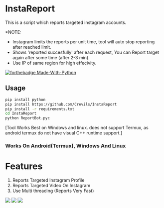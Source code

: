 # InstaReport
This is a script which reports targeted instagram accounts. 

*NOTE:
- Instagram limits the reports per unit time, tool will auto stop reporting after reached limit. 
- Shows 'reported succesfully' after each request, You can Report target again after some time (after 2-3 min). 
- Use IP of same region for high effecivity. 

[![forthebadge Made-With-Python](http://ForTheBadge.com/images/badges/made-with-python.svg)](https://www.python.org/)

## Usage 
```bash
pip install python
pip install https://github.com/Crevils/InstaReport
pip install -r requirements.txt
cd InstaReport
python ReportBot.pyc
```
[Tool Works Best on Windows and linux. does not support Termux, as android termux do not have visual C++ runtime support.]

### Works On Android(Termux), Windows And Linux

# Features 
1. Reports Targeted Instagram Profile
2. Reports Targeted Video On Instagram
3. Use Multi threading (Reports Very Fast)


<a href="https://t.me/hackerExploits"><img src="https://img.shields.io/badge/Join-Telegram%20Channel-red.svg?logo=Telegram"></a>
<a href="https://t.me/hacker_Chatroom"><img src="https://img.shields.io/badge/Join-Telegram%20Group-blue.svg?logo=telegram"></a>
<a href="https://www.youtube.com/watch?v=7Z2dhGSUrT4"><img src="https://img.shields.io/badge/Video%20Tutorial-red.svg?logo=Youtube"></a>

